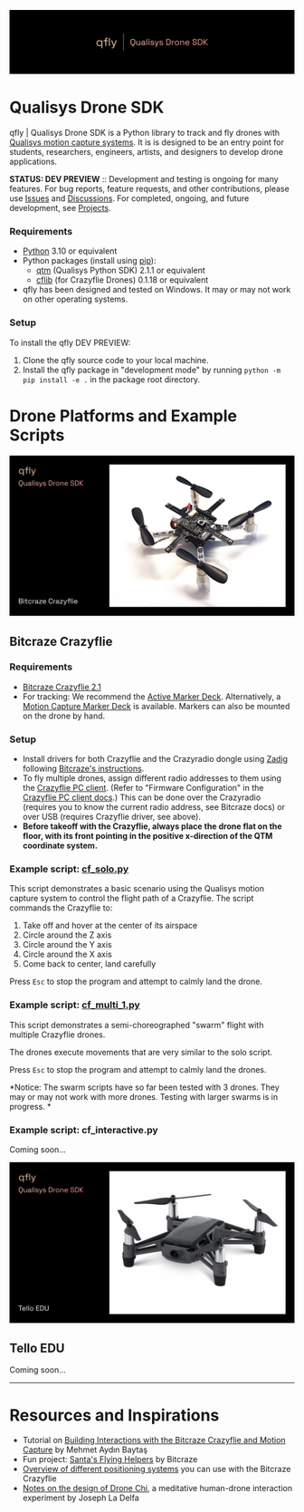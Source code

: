 ![qfly | Qualisys Drone SDK](qfly_banner.png)

# Qualisys Drone SDK

qfly | Qualisys Drone SDK is a Python library to track and fly drones with [Qualisys motion capture systems](https://qualisys.com/). It is is designed to be an entry point for students, researchers, engineers, artists, and designers to develop drone applications. 

**STATUS: DEV PREVIEW** :: Development and testing is ongoing for many features. For bug reports, feature requests, and other contributions, please use [Issues](https://github.com/mbaytas/qualisys_drone_sdk/issues) and [Discussions](https://github.com/mbaytas/qualisys_drone_sdk/discussions). For completed, ongoing, and future development, see [Projects](https://github.com/mbaytas/qualisys_drone_sdk/projects).

### Requirements

- [Python](https://www.python.org/) 3.10 or equivalent
- Python packages (install using [pip](https://pypi.org/project/pip/)):
    - [qtm](https://github.com/qualisys/qualisys_python_sdk) (Qualisys Python SDK) 2.1.1 or equivalent
    - [cflib](https://github.com/bitcraze/crazyflie-lib-python) (for Crazyflie Drones) 0.1.18 or equivalent
- qfly has been designed and tested on Windows. It may or may not work on other operating systems.

### Setup

To install the qfly DEV PREVIEW:

1. Clone the qfly source code to your local machine.
2. Install the qfly package in "development mode" by running `python -m pip install -e .` in the package root directory.

# Drone Platforms and Example Scripts

![Bitcraze Crazyflie](qfly_cf.png)

## Bitcraze Crazyflie

### Requirements

- [Bitcraze Crazyflie 2.1](https://www.bitcraze.io/products/crazyflie-2-1/)
- For tracking: We recommend the [Active Marker Deck](https://store.bitcraze.io/collections/decks/products/active-marker-deck). Alternatively, a [Motion Capture Marker Deck](https://store.bitcraze.io/collections/decks/products/motion-capture-marker-deck) is available. Markers can also be mounted on the drone by hand.

### Setup

- Install drivers for both Crazyflie and the Crazyradio dongle using [Zadig](https://zadig.akeo.ie/) following [Bitcraze's instructions](https://www.bitcraze.io/documentation/repository/crazyradio-firmware/master/building/usbwindows/).
- To fly multiple drones, assign different radio addresses to them using the [Crazyflie PC client](https://github.com/bitcraze/crazyflie-clients-python). (Refer to "Firmware Configuration" in the [Crazyflie PC client docs](https://www.bitcraze.io/documentation/repository/crazyflie-clients-python/master/userguides/userguide_client/).) This can be done over the Crazyradio (requires you to know the current radio address, see Bitcraze docs) or over USB (requires Crazyflie driver, see above).
- **Before takeoff with the Crazyflie, always place the drone flat on the floor, with its front pointing in the positive x-direction of the QTM coordinate system.**

### Example script: [cf_solo.py](examples/cf_solo.py)

This script demonstrates a basic scenario using the Qualisys motion capture system to control the flight path of a Crazyflie. The script commands the Crazyflie to:

1. Take off and hover at the center of its airspace
2. Circle around the Z axis
3. Circle around the Y axis
4. Circle around the X axis
6. Come back to center, land carefully

Press `Esc` to stop the program and attempt to calmly land the drone. 

### Example script: [cf_multi_1.py](examples/cf_multi_1.py)

This script demonstrates a semi-choreographed "swarm" flight with multiple Crazyflie drones.

The drones execute movements that are very similar to the solo script.

Press `Esc` to stop the program and attempt to calmly land the drones.

*Notice: The swarm scripts have so far been tested with 3 drones. They may or may not work with more drones. Testing with larger swarms is in progress. *

### Example script: cf_interactive.py

Coming soon...

<!-- This script demonstrates real-time interactive control of a Crazyflie, coupling the drone's flight to the position of another object.

In addition to the drone, it requires a "controller" rigid body configured in QTM. We recommend the [Qualisys Traqr range](https://www.qualisys.com/accessories/traqr/).

Press `Esc` to stop the program and attempt to calmly land the drone.  -->

![Tello EDU](qfly_tello.png)

## Tello EDU

Coming soon...

---

# Resources and Inspirations

- Tutorial on [Building Interactions with the Bitcraze Crazyflie and Motion Capture](https://www.baytas.net/blog/crazyflie) by Mehmet Aydın Baytaş
- Fun project: [Santa's Flying Helpers](https://www.bitcraze.io/2021/12/santas-flying-helpers/) by Bitcraze
- [Overview of different positioning systems](https://www.bitcraze.io/2021/05/positioning-system-overview/) you can use with the Bitcraze Crazyflie
- [Notes on the design of Drone Chi](https://www.bitcraze.io/2019/12/designing-dronechi/), a meditative human-drone interaction experiment by Joseph La Delfa
